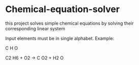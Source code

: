 # Chemical-equation-solver

this project solves simple chemical equations by solving their corresponding linear system

Input elements must be in single alphabet. Example:

C H O

C2 H6 + O2 -> C O2 + H2 O
